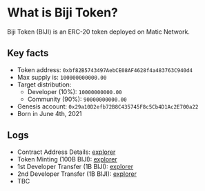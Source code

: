 # What is Biji Token?
Biji Token (BIJI) is an ERC-20 token deployed on Matic Network.

## Key facts
* Token address: `0xbf82B5743497AebCE08AF4628f4a483763C940d4`
* Max supply is: `100000000000.00`
* Target distribution:
  * Developer (10%): `10000000000.00`
  * Community (90%): `90000000000.00`
* Genesis account: `0x29a10D2efb72B8C435745F8c5Cb4D1Ac2E700a22`
* Born in June 4th, 2021

## Logs
- Contract Address Details: [explorer](https://polygon-explorer-mainnet.chainstacklabs.com/address/0xbf82B5743497AebCE08AF4628f4a483763C940d4)
- Token Minting (100B BIJI): [explorer](https://polygon-explorer-mainnet.chainstacklabs.com/tx/0xb0e07578a9c00671e997b90ccbc99ff1f070284f4437bf212deb3f551934031f)
- 1st Developer Transfer (1B BIJI): [explorer](https://polygon-explorer-mainnet.chainstacklabs.com/tx/0x9a04c443a0b1115bae32cb32871bfb6cd48312ab943ea9675e8356969cd523b2)
- 2nd Developer Transfer (1B BIJI): [explorer](https://polygon-explorer-mainnet.chainstacklabs.com/tx/0x919a2ad73ffbf6464393ebfb6ee5074061c8e6d083c072d3a74b8bbbb798ad34)
- TBC
